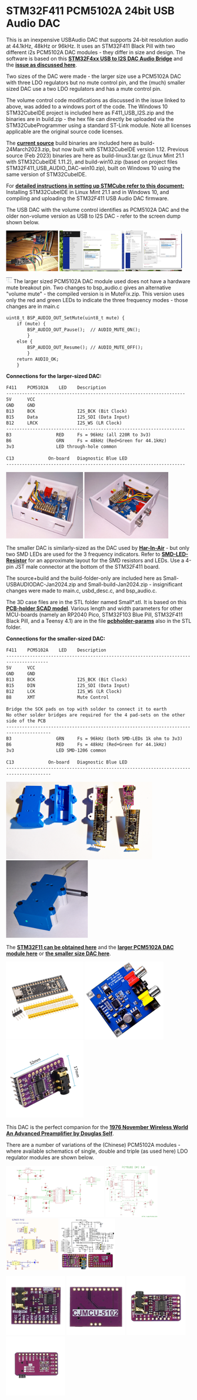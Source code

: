 # STM32F411 PCM5102A 24bit USB Audio DAC

This is an inexpensive USBAudio DAC that supports 24-bit resolution audio at 44.1kHz, 48kHz or 96kHz. It uses an STM32F411 Black Pill with two different i2s PCM5102A DAC modules - they differ in size and design. The software is based on this [**STM32F4xx USB to I2S DAC Audio Bridge**](https://github.com/har-in-air/STM32F411_USB_AUDIO_DAC) and the [**issue as discussed here**](https://github.com/har-in-air/STM32F411_USB_AUDIO_DAC/issues/7).

Two sizes of the DAC were made - the larger size use a PCM5102A DAC with three LDO regulators but no mute control pin, and the (much) smaller sized DAC use a two LDO regulators and has a mute control pin. 

The volume control code modifications as discussed in the issue linked to above, was added to a windows port of the code. The Windows 10 STM32CubeIDE project is included here as F411_USB_I2S.zip and the binaries are in build.zip - the hex file can directly be uploaded via the STM32CubeProgrammer using a standard ST-Link module. Note all licenses applicable are the original source code licenses. 

The [**current source**](https://github.com/har-in-air/STM32F411_USB_AUDIO_DAC/issues/14) build binaries are included here as build-24March2023.zip, but now built with STM32CubeIDE version 1.12. Previous source (Feb 2023) binaries are here as build-linux3.tar.gz (Linux Mint 21.1 with STM32CubeIDE 1.11.2), and build-win10.zip (based on project files STM32F411_USB_AUDIO_DAC-win10.zip), built on Windows 10 using the same version of STM32CubeIDE.

For [**detailed instructions in setting up STMCube refer to this document:**](https://github.com/TobiasVanDyk/STM32F411-PCM5102A-24bit-USB-Audio-DAC/blob/main/Linux-Mint-211-and-Windows-10-compiling-and-uploading-the-STM32F411-USB-Audio-DAC-firmware.pdf) Installing STM32CubeIDE in Linux Mint 21.1 and in Windows 10, and compiling and uploading the STM32F411 USB Audio DAC firmware.

The USB DAC with the volume control identifies as PCM5102A DAC and the older non-volume version as USB to I2S DAC - refer to the screen dump shown below.

<p align="left">
<img src="images/dac1.jpg" height="110" /> 
<img src="images/dac2.jpg" height="110" /> 
<img src="images/dac3.jpg" height="110" /> 
</p>

<img src="images/MuteFix.jpg" width="16" height="16"/> The larger sized PCM5102A DAC module used does not have a hardware mute breakout pin. Two changes to bsp_audio.c gives an alternative "volume mute" - the compiled version is in MuteFix.zip. This version uses only the red and green LEDs to indicate the three frequency modes - those changes are in main.c
``` 
uint8_t BSP_AUDIO_OUT_SetMute(uint8_t mute) {
	if (mute) {
		BSP_AUDIO_OUT_Pause();  // AUDIO_MUTE_ON();
		}
	else {
		BSP_AUDIO_OUT_Resume(); // AUDIO_MUTE_OFF();
		}
	return AUDIO_OK;
	}

``` 

**Connections for the larger-sized DAC:**
``` 
F411    PCM5102A    LED    Description 
--------------------------------------------------------------------
5V      VCC
GND     GND            
B13     BCK                I2S_BCK (Bit Clock)
B15     Data               I2S_SDI (Data Input)
B12     LRCK               I2S_WS (LR Clock)
-------------------------------------------------------------------- 
B3                 RED     Fs = 96kHz (all 220R to 3v3)
B6                 GRN     Fs = 48kHz (Red+Green for 44.1kHz)
3v3                LED through-hole common
 
C13             On-board   Diagnostic Blue LED
--------------------------------------------------------------------
``` 
<p align="left">
<img src="images/dac8.jpg" height="180" /> 
<img src="images/dac9.jpg" height="180" /> 
</p>

The smaller DAC is similarly-sized as the DAC used by [**Har-In-Air**](https://github.com/har-in-air/STM32F411_USB_AUDIO_DAC) - but only two SMD LEDs are used for the 3 frequency indicators. Refer to [**SMD-LED-Resistor**](https://github.com/TobiasVanDyk/STM32F411-PCM5102A-24bit-USB-Audio-DAC/blob/main/images/SMD-LED-Resistor.png) for an approximate layout for the SMD resistors and LEDs. Use a 4-pin JST male connector at the bottom of the STM32F411 board.

The source+build and the build-folder-only are included here as Small-USBAUDIODAC-Jan2024.zip and Small-build-Jan2024.zip - insignificant changes were made to main.c, usbd_desc.c, and bsp_audio.c.

The 3D case files are in the STL folder named Small*.stl. It is based on this [**PCB-holder SCAD model**](https://www.thingiverse.com/thing:4061855). Various length and width parameters for other MCU-boards (namely an RP2040 Pico, STM32F103 Blue Pill, STM32F411 Black Pill, and a Teensy 4.1) are in the file [**pcbholder-params**](https://github.com/TobiasVanDyk/STM32F411-PCM5102A-24bit-USB-Audio-DAC/blob/main/stl/pcbholder-params.txt) also in the STL folder.

**Connections for the smaller-sized DAC:**
``` 
F411    PCM5102A    LED    Description 
--------------------------------------------------------------------------------------
5V      VCC
GND     GND            
B13     BCK                I2S_BCK (Bit Clock)
B15     DIN                I2S_SDI (Data Input)
B12     LCK                I2S_WS (LR Clock)
B8      XMT                Mute Control

Bridge the SCK pads on top with solder to connect it to earth
No other solder bridges are required for the 4 pad-sets on the other side of the PCB
--------------------------------------------------------------------------------------- 
B3                 GRN     Fs = 96kHz (both SMD-LEDs 1k ohm to 3v3)
B6                 RED     Fs = 48kHz (Red+Green for 44.1kHz)
3v3                LED SMD-1206 common
 
C13             On-board   Diagnostic Blue LED
---------------------------------------------------------------------------------------
``` 
<p align="left">
<img src="images/Pic3.png" height="210" /> 
<img src="images/Pic6.png" height="210" /> 
</p>



The [**STM32F11 can be obtained here**](https://www.robotics.org.za/STM32F411CEU6-MOD) and the [**larger PCM5102A DAC module here**](https://www.robotics.org.za/PCM5102) or [**the smaller size DAC here**](https://botshop.co.za/products/pcm5102-dac-i2s-interface-decoder-sound-card-board-digital-audio-gy-pcm5102-phat-format-player-module-for-raspberry-pi).

<p align="left">
<img src="images/mcu.jpg" height="210" />   
<img src="images/dac.jpg" height="210" />
<img src="images/dac-small.jpg" height="210" />
</p>

This DAC is the perfect companion for the [**1976 November Wireless World An Advanced Preamplifier by Douglas Self**](https://github.com/TobiasVanDyk/Building-the-Advanced-Preamplifier-1976-Douglas-Self). 

There are a number of variations of the (Chinese) PCM5102A modules - where available schematics of single, double and triple (as used here) LDO regulator modules are shown below.

<p align="left">
<img src="images/pcm5102a-singleLDOa.jpg" height="140" /> 
<img src="images/pcm5102a-singleLDOb.png" height="140" /> 
<img src="images/CJMCU-5102.png" height="140" />
<img src="images/pcm5102a-doubleLDO.jpg" height="140" /> 
</p>
<p align="left">
<img src="images/pcm5102a-singleLDOtop.jpg" height="160" /> 
<img src="images/pcm5102a-singleLDObottom.jpg" height="160" /> 
<img src="images/pcm5102a-doubleLDOtop.jpg" height="160" /> 
<img src="images/pcm5102a-doubleLDObottom.jpg" height="160" />	
</p>
